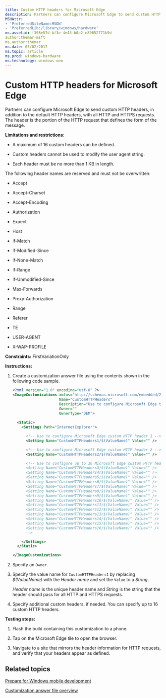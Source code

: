 ```yaml
---
title: Custom HTTP headers for Microsoft Edge
description: Partners can configure Microsoft Edge to send custom HTTP headers, in addition to the default HTTP headers, with all HTTP and HTTPS requests. The header is the portion of the HTTP request that defines the form of the message.
MSHAttr:
- 'PreferredSiteName:MSDN'
- 'PreferredLib:/library/windows/hardware'
ms.assetid: f308e57d-bf3e-4e43-b0a2-e89652771b9d
author:themar-msft
ms.author:themar
ms.date: 05/02/2017
ms.topic: article
ms.prod: windows-hardware
ms.technology: windows-oem
---
```


# Custom HTTP headers for Microsoft Edge


Partners can configure Microsoft Edge to send custom HTTP headers, in addition to the default HTTP headers, with all HTTP and HTTPS requests. The header is the portion of the HTTP request that defines the form of the message.

**Limitations and restrictions**:

-   A maximum of 16 custom headers can be defined.

-   Custom headers cannot be used to modify the user agent string.

-   Each header must be no more than 1 KB in length.

The following header names are reserved and must not be overwritten:

-   Accept

-   Accept-Charset

-   Accept-Encoding

-   Authorization

-   Expect

-   Host

-   If-Match

-   If-Modified-Since

-   If-None-Match

-   If-Range

-   If-Unmodified-Since

-   Max-Forwards

-   Proxy-Authorization

-   Range

-   Referer

-   TE

-   USER-AGENT

-   X-WAP-PROFILE

<a href="" id="constraints---firstvariationonly"></a>**Constraints:** FirstVariationOnly  

<a href="" id="instructions-"></a>**Instructions:**  
1.  Create a customization answer file using the contents shown in the following code sample.

    ```XML
    <?xml version="1.0" encoding="utf-8" ?>  
    <ImageCustomizations xmlns="http://schemas.microsoft.com/embedded/2004/10/ImageUpdate"  
                         Name="CustomHTTPHeaders"  
                         Description="Use to configure Microsoft Edge to send custom HTTP headers."  
                         Owner=""  
                         OwnerType="OEM"> 
      
      <Static>  
        <Settings Path="InternetExplorer">  

          <!-- Use to configure Microsoft Edge custom HTTP header 1 -->
          <Setting Name="CustomHTTPHeaders1/$(ValueName)" Value="" />

          <!-- Use to configure Microsoft Edge custom HTTP header 2 -->
          <Setting Name="CustomHTTPHeaders2/$(ValueName)" Value="" />

          <!-- Use to configure up to 16 Microsoft Edge custom HTTP headers
          <Setting Name="CustomHTTPHeaders3/$(ValueName)" Value="" />
          <Setting Name="CustomHTTPHeaders4/$(ValueName)" Value="" />
          <Setting Name="CustomHTTPHeaders5/$(ValueName)" Value="" />
          <Setting Name="CustomHTTPHeaders6/$(ValueName)" Value="" />
          <Setting Name="CustomHTTPHeaders7/$(ValueName)" Value="" />
          <Setting Name="CustomHTTPHeaders8/$(ValueName)" Value="" />
          <Setting Name="CustomHTTPHeaders9/$(ValueName)" Value="" />
          <Setting Name="CustomHTTPHeaders10/$(ValueName)" Value="" />
          <Setting Name="CustomHTTPHeaders11/$(ValueName)" Value="" />
          <Setting Name="CustomHTTPHeaders12/$(ValueName)" Value="" />
          <Setting Name="CustomHTTPHeaders13/$(ValueName)" Value="" />
          <Setting Name="CustomHTTPHeaders14/$(ValueName)" Value="" />
          <Setting Name="CustomHTTPHeaders15/$(ValueName)" Value="" />
          <Setting Name="CustomHTTPHeaders16/$(ValueName)" Value="" />
          -->

        </Settings>  
      </Static>

    </ImageCustomizations>
    ```

2.  Specify an `Owner`.

3.  Specify the value name for `CustomHTTPHeaders1` by replacing *$(ValueName)* with the *Header name* and set the `Value` to a *String*.

    *Header name* is the unique header name and *String* is the string that the header should pass for all HTTP and HTTPS requests.

4.  Specify additional custom headers, if needed. You can specify up to 16 custom HTTP headers.

<a href="" id="testing-steps-"></a>**Testing steps:**  
1.  Flash the build containing this customization to a phone.

2.  Tap on the Microsoft Edge tile to open the browser.

3.  Navigate to a site that mirrors the header information for HTTP requests, and verify that your headers appear as defined.

## Related topics

[Prepare for Windows mobile development](https://docs.microsoft.com/en-us/windows-hardware/manufacture/mobile/preparing-for-windows-mobile-development)

[Customization answer file overview](https://docs.microsoft.com/en-us/windows-hardware/customize/mobile/mcsf/customization-answer-file)
